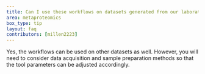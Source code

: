 ```yaml
---
title: Can I use these workflows on datasets generated from our laboratory?
area: metaproteomics
box_type: tip
layout: faq
contributors: [millen2223]
---
```


Yes, the workflows can be used on other datasets as well. However, you will need to consider data acquisition and sample preparation methods so that the tool parameters can be adjusted accordingly.
